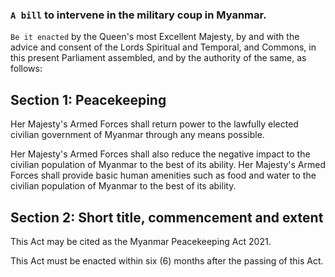 ### `A bill` to intervene in the military coup in Myanmar.

`Be it enacted` by the Queen's most Excellent Majesty, by and with the advice and consent of the Lords Spiritual and Temporal, and Commons, in this present Parliament assembled, and by the authority of the same, as follows:

## Section 1: Peacekeeping
Her Majesty's Armed Forces shall return power to the lawfully elected civilian government of Myanmar through any means possible.

Her Majesty's Armed Forces shall also reduce the negative impact to the civilian population of Myanmar to the best of its ability. Her Majesty's Armed Forces shall provide basic human amenities such as food and water to the civilian population of Myanmar to the best of its ability.

## Section 2: Short title, commencement and extent
This Act may be cited as the Myanmar Peacekeeping Act 2021.

This Act must be enacted within six (6) months after the passing of this Act.
